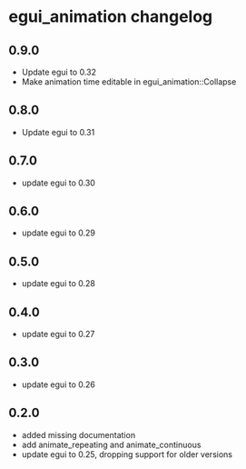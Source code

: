# egui_animation changelog

## 0.9.0

- Update egui to 0.32
- Make animation time editable in egui_animation::Collapse

## 0.8.0

- Update egui to 0.31

## 0.7.0

- update egui to 0.30

## 0.6.0

- update egui to 0.29

## 0.5.0

- update egui to 0.28

## 0.4.0

- update egui to 0.27

## 0.3.0

- update egui to 0.26

## 0.2.0

- added missing documentation
- add animate_repeating and animate_continuous
- update egui to 0.25, dropping support for older versions
